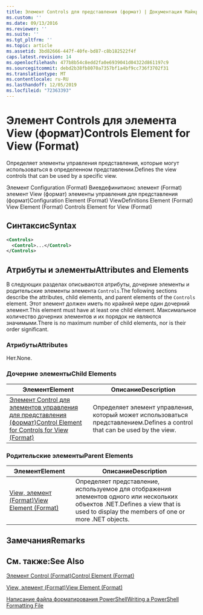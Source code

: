 ```yaml
---
title: Элемент Controls для представления (формат) | Документация Майкрософт
ms.custom: ''
ms.date: 09/13/2016
ms.reviewer: ''
ms.suite: ''
ms.tgt_pltfrm: ''
ms.topic: article
ms.assetid: 3bd82666-447f-40fe-bd87-c8b182522f4f
caps.latest.revision: 14
ms.openlocfilehash: 477b8b54c8edd2fa0e6939041d04322d861197c9
ms.sourcegitcommit: debd2b38fb8070a7357bf1a4bf9cc736f3702f31
ms.translationtype: MT
ms.contentlocale: ru-RU
ms.lasthandoff: 12/05/2019
ms.locfileid: "72363393"
---
```

# <a name="controls-element-for-view-format"></a><span data-ttu-id="98bb4-102">Элемент Controls для элемента View (формат)</span><span class="sxs-lookup"><span data-stu-id="98bb4-102">Controls Element for View (Format)</span></span>

<span data-ttu-id="98bb4-103">Определяет элементы управления представления, которые могут использоваться в определенном представлении.</span><span class="sxs-lookup"><span data-stu-id="98bb4-103">Defines the view controls that can be used by a specific view.</span></span>

<span data-ttu-id="98bb4-104">Элемент Configuration (Format) Виевдефинитионс элемент (Format) элемент View (формат) элементы управления для представления (формат)</span><span class="sxs-lookup"><span data-stu-id="98bb4-104">Configuration Element (Format) ViewDefinitions Element (Format) View Element (Format) Controls Element for View (Format)</span></span>

## <a name="syntax"></a><span data-ttu-id="98bb4-105">Синтаксис</span><span class="sxs-lookup"><span data-stu-id="98bb4-105">Syntax</span></span>

```xml
<Controls>
  <Control>...</Control>
</Controls>
```

## <a name="attributes-and-elements"></a><span data-ttu-id="98bb4-106">Атрибуты и элементы</span><span class="sxs-lookup"><span data-stu-id="98bb4-106">Attributes and Elements</span></span>

<span data-ttu-id="98bb4-107">В следующих разделах описываются атрибуты, дочерние элементы и родительские элементы элемента `Controls`.</span><span class="sxs-lookup"><span data-stu-id="98bb4-107">The following sections describe the attributes, child elements, and parent elements of the `Controls` element.</span></span> <span data-ttu-id="98bb4-108">Этот элемент должен иметь по крайней мере один дочерний элемент.</span><span class="sxs-lookup"><span data-stu-id="98bb4-108">This element must have at least one child element.</span></span> <span data-ttu-id="98bb4-109">Максимальное количество дочерних элементов и их порядок не являются значимыми.</span><span class="sxs-lookup"><span data-stu-id="98bb4-109">There is no maximum number of child elements, nor is their order significant.</span></span>

### <a name="attributes"></a><span data-ttu-id="98bb4-110">Атрибуты</span><span class="sxs-lookup"><span data-stu-id="98bb4-110">Attributes</span></span>

<span data-ttu-id="98bb4-111">Нет.</span><span class="sxs-lookup"><span data-stu-id="98bb4-111">None.</span></span>

### <a name="child-elements"></a><span data-ttu-id="98bb4-112">Дочерние элементы</span><span class="sxs-lookup"><span data-stu-id="98bb4-112">Child Elements</span></span>

|<span data-ttu-id="98bb4-113">Элемент</span><span class="sxs-lookup"><span data-stu-id="98bb4-113">Element</span></span>|<span data-ttu-id="98bb4-114">Описание</span><span class="sxs-lookup"><span data-stu-id="98bb4-114">Description</span></span>|
|-------------|-----------------|
|[<span data-ttu-id="98bb4-115">Элемент Control для элементов управления для представления (формат)</span><span class="sxs-lookup"><span data-stu-id="98bb4-115">Control Element for Controls for View (Format)</span></span>](./control-element-for-controls-for-view-format.md)|<span data-ttu-id="98bb4-116">Определяет элемент управления, который может использоваться представлением.</span><span class="sxs-lookup"><span data-stu-id="98bb4-116">Defines a control that can be used by the view.</span></span>|

### <a name="parent-elements"></a><span data-ttu-id="98bb4-117">Родительские элементы</span><span class="sxs-lookup"><span data-stu-id="98bb4-117">Parent Elements</span></span>

|<span data-ttu-id="98bb4-118">Элемент</span><span class="sxs-lookup"><span data-stu-id="98bb4-118">Element</span></span>|<span data-ttu-id="98bb4-119">Описание</span><span class="sxs-lookup"><span data-stu-id="98bb4-119">Description</span></span>|
|-------------|-----------------|
|[<span data-ttu-id="98bb4-120">View, элемент (Format)</span><span class="sxs-lookup"><span data-stu-id="98bb4-120">View Element (Format)</span></span>](./view-element-format.md)|<span data-ttu-id="98bb4-121">Определяет представление, используемое для отображения элементов одного или нескольких объектов .NET.</span><span class="sxs-lookup"><span data-stu-id="98bb4-121">Defines a view that is used to display the members of one or more .NET objects.</span></span>|

## <a name="remarks"></a><span data-ttu-id="98bb4-122">Замечания</span><span class="sxs-lookup"><span data-stu-id="98bb4-122">Remarks</span></span>

## <a name="see-also"></a><span data-ttu-id="98bb4-123">См. также:</span><span class="sxs-lookup"><span data-stu-id="98bb4-123">See Also</span></span>

[<span data-ttu-id="98bb4-124">Элемент Control (Format)</span><span class="sxs-lookup"><span data-stu-id="98bb4-124">Control Element (Format)</span></span>](./control-element-for-controls-for-view-format.md)

[<span data-ttu-id="98bb4-125">View, элемент (Format)</span><span class="sxs-lookup"><span data-stu-id="98bb4-125">View Element (Format)</span></span>](./view-element-format.md)

[<span data-ttu-id="98bb4-126">Написание файла форматирования PowerShell</span><span class="sxs-lookup"><span data-stu-id="98bb4-126">Writing a PowerShell Formatting File</span></span>](./writing-a-powershell-formatting-file.md)
